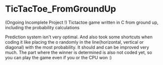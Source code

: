 # TicTacToe_FromGroundUp
(Ongoing Incomplete Project !) Tictactoe game written in C from ground up, including the probability calculations

Prediction system isn't very optimal. And also took some shortcuts when coding it like placing the o randomly in the line(horizontal, vertical or diagonal) with the most probability.
It should and can be improved very much.
The part where the winner is determined is also not coded yet, so you can play the game even if you or the CPU won :)
